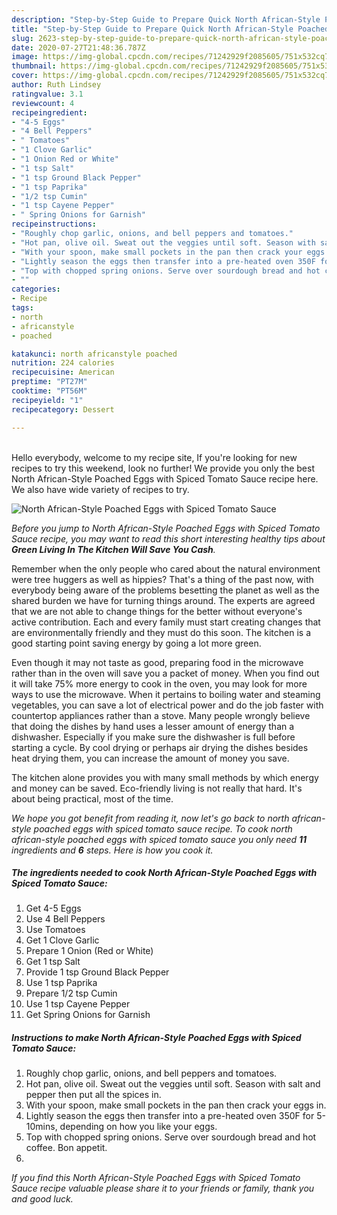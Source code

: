 ```yaml
---
description: "Step-by-Step Guide to Prepare Quick North African-Style Poached Eggs with Spiced Tomato Sauce"
title: "Step-by-Step Guide to Prepare Quick North African-Style Poached Eggs with Spiced Tomato Sauce"
slug: 2623-step-by-step-guide-to-prepare-quick-north-african-style-poached-eggs-with-spiced-tomato-sauce
date: 2020-07-27T21:48:36.787Z
image: https://img-global.cpcdn.com/recipes/71242929f2085605/751x532cq70/north-african-style-poached-eggs-with-spiced-tomato-sauce-recipe-main-photo.jpg
thumbnail: https://img-global.cpcdn.com/recipes/71242929f2085605/751x532cq70/north-african-style-poached-eggs-with-spiced-tomato-sauce-recipe-main-photo.jpg
cover: https://img-global.cpcdn.com/recipes/71242929f2085605/751x532cq70/north-african-style-poached-eggs-with-spiced-tomato-sauce-recipe-main-photo.jpg
author: Ruth Lindsey
ratingvalue: 3.1
reviewcount: 4
recipeingredient:
- "4-5 Eggs"
- "4 Bell Peppers"
- " Tomatoes"
- "1 Clove Garlic"
- "1 Onion Red or White"
- "1 tsp Salt"
- "1 tsp Ground Black Pepper"
- "1 tsp Paprika"
- "1/2 tsp Cumin"
- "1 tsp Cayene Pepper"
- " Spring Onions for Garnish"
recipeinstructions:
- "Roughly chop garlic, onions, and bell peppers and tomatoes."
- "Hot pan, olive oil. Sweat out the veggies until soft. Season with salt and pepper then put all the spices in."
- "With your spoon, make small pockets in the pan then crack your eggs in."
- "Lightly season the eggs then transfer into a pre-heated oven 350F for 5-10mins, depending on how you like your eggs."
- "Top with chopped spring onions. Serve over sourdough bread and hot coffee. Bon appetit."
- ""
categories:
- Recipe
tags:
- north
- africanstyle
- poached

katakunci: north africanstyle poached 
nutrition: 224 calories
recipecuisine: American
preptime: "PT27M"
cooktime: "PT56M"
recipeyield: "1"
recipecategory: Dessert

---
```

<br>
Hello everybody, welcome to my recipe site, If you're looking for new recipes to try this weekend, look no further! We provide you only the best North African-Style Poached Eggs with Spiced Tomato Sauce recipe here. We also have wide variety of recipes to try.
<br>


![North African-Style Poached Eggs with Spiced Tomato Sauce](https://img-global.cpcdn.com/recipes/71242929f2085605/751x532cq70/north-african-style-poached-eggs-with-spiced-tomato-sauce-recipe-main-photo.jpg)

<i>Before you jump to North African-Style Poached Eggs with Spiced Tomato Sauce recipe, you may want to read this short interesting healthy tips about 
<strong>Green Living In The Kitchen Will Save You Cash</strong>.</i>
</br>

Remember when the only people who cared about the natural environment were tree huggers as well as hippies? That's a thing of the past now, with everybody being aware of the problems besetting the planet as well as the shared burden we have for turning things around. The experts are agreed that we are not able to change things for the better without everyone's active contribution. Each and every family must start creating changes that are environmentally friendly and they must do this soon. The kitchen is a good starting point saving energy by going a lot more green.

Even though it may not taste as good, preparing food in the microwave rather than in the oven will save you a packet of money. When you find out it will take 75% more energy to cook in the oven, you may look for more ways to use the microwave. When it pertains to boiling water and steaming vegetables, you can save a lot of electrical power and do the job faster with countertop appliances rather than a stove. Many people wrongly believe that doing the dishes by hand uses a lesser amount of energy than a dishwasher. Especially if you make sure the dishwasher is full before starting a cycle. By cool drying or perhaps air drying the dishes besides heat drying them, you can increase the amount of money you save.

The kitchen alone provides you with many small methods by which energy and money can be saved. Eco-friendly living is not really that hard. It's about being practical, most of the time.


<i>We hope you got benefit from reading it, now let's go back to north african-style poached eggs with spiced tomato sauce recipe. To cook north african-style poached eggs with spiced tomato sauce you only need <strong>11</strong> ingredients and <strong>6</strong> steps. Here is how you cook it.
</i>

##### The ingredients needed to cook North African-Style Poached Eggs with Spiced Tomato Sauce:

1. Get 4-5 Eggs
1. Use 4 Bell Peppers
1. Use  Tomatoes
1. Get 1 Clove Garlic
1. Prepare 1 Onion (Red or White)
1. Get 1 tsp Salt
1. Provide 1 tsp Ground Black Pepper
1. Use 1 tsp Paprika
1. Prepare 1/2 tsp Cumin
1. Use 1 tsp Cayene Pepper
1. Get  Spring Onions for Garnish


##### Instructions to make North African-Style Poached Eggs with Spiced Tomato Sauce:

1. Roughly chop garlic, onions, and bell peppers and tomatoes.
1. Hot pan, olive oil. Sweat out the veggies until soft. Season with salt and pepper then put all the spices in.
1. With your spoon, make small pockets in the pan then crack your eggs in.
1. Lightly season the eggs then transfer into a pre-heated oven 350F for 5-10mins, depending on how you like your eggs.
1. Top with chopped spring onions. Serve over sourdough bread and hot coffee. Bon appetit.
1. 


<i>If you find this North African-Style Poached Eggs with Spiced Tomato Sauce recipe valuable please share it to your friends or family, thank you and good luck.</i>
